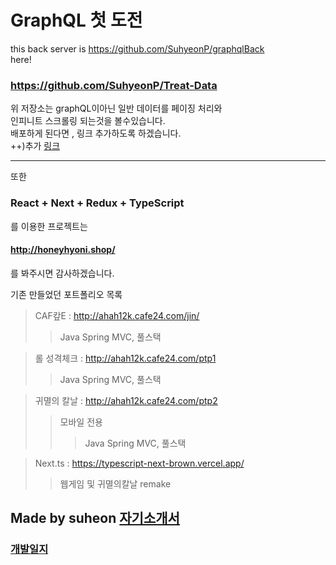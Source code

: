 # GraphQL 첫 도전   
this back server is https://github.com/SuhyeonP/graphqlBack   
here!

### https://github.com/SuhyeonP/Treat-Data   
위 저장소는 graphQL이아닌 일반 데이터를 페이징 처리와    
인피니트 스크롤링 되는것을 볼수있습니다.   
배포하게 된다면 , 링크 추가하도록 하겠습니다.   
++)추가 [링크](http://data.honeyhyoni.shop/)

----------
또한    
### React + Next + Redux + TypeScript    
를 이용한 프로젝트는   
#### http://honeyhyoni.shop/   
를 봐주시면 감사하겠습니다.   



기존 만들었던 포트폴리오 목록   
>CAF캎E : http://ahah12k.cafe24.com/jin/
>   >Java Spring MVC, 풀스택

> 롤 성격체크 : http://ahah12k.cafe24.com/ptp1
>   >Java Spring MVC, 풀스택

> 귀멸의 칼날 : http://ahah12k.cafe24.com/ptp2
>   >모바일 전용
>   >   >Java Spring MVC, 풀스택

>Next.ts : https://typescript-next-brown.vercel.app/
>   >웹게임 및 귀멸의칼날 remake


## Made by suheon [자기소개서](https://suhyeonp.github.io/)     
### [개발일지](https://blog.naver.com/on10041004)       



